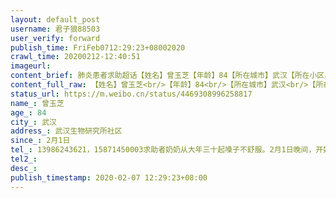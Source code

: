 ```yaml
---
layout: default_post
username: 君子狼88503
user_verify: forward
publish_time: FriFeb0712:29:23+08002020
crawl_time: 20200212-12:40:51
imageurl: 
content_brief: 肺炎患者求助超话【姓名】曾玉芝【年龄】84【所在城市】武汉【所在小区、社区】武汉生物研究所社区【患病时间】2月1日【联系方式】13986243621，15871450003求助者奶奶从大年三十起嗓子不舒服。2月1日晚间，开始低烧37.3左右，父亲贴身照顾，与奶奶两人自行隔离  服用退烧药，体温反复。2 ...全文
content_full_raw: 【姓名】曾玉芝<br/>【年龄】84<br/>【所在城市】武汉<br/>【所在小区、社区】武汉生物研究所社区<br/>【患病时间】2月1日<br/>【联系方式】13986243621，15871450003<br/>求助者奶奶从大年三十起嗓子不舒服。<br/>2月1日晚间，开始低烧37.3左右，父亲贴身照顾，与奶奶两人自行隔离服用退烧药，体温反复。<br/>2月4日，奶奶高烧38度，并且几天未能排便肚子疼，胃疼，呕吐，无法进食，精神状态很不好。<br/>2月6日，联系社区去武汉大学人民医院做血常规与ct检测医生说肺部感染非常严重，可以确定为新冠感染，只等核酸检测结果，现在奶奶只能回家隔离。<br/>求助者父亲因为一个星期来贴身照顾，纵使有防护隔离措施，也偶有低烧。昨日要求检查社区以低烧症状不重拒绝检查。<br/>请求为高龄奶奶提供住院机会，为父亲提供检查机会。
status_url: https://m.weibo.cn/status/4469308996258817
name_: 曾玉芝
age_: 84
city_: 武汉
address_: 武汉生物研究所社区
since_: 2月1日
tel_: 13986243621，15871450003求助者奶奶从大年三十起嗓子不舒服。2月1日晚间，开始低烧37.3左右，父亲贴身照顾，与奶奶两人自行隔离服用退烧药，体温反复。2月4日，奶奶高烧38度，并且几天未能排便肚子疼，胃疼，呕吐，无法进食，精神状态很不好。2月6日，联系社区去武汉大学人民医院做血常规与ct检测医生说肺部感染非常严重，可以确定为新冠感染，只等核酸检测结果，现在奶奶只能回家隔离。求助者父亲因为一个星期来贴身照顾，纵使有防护隔离措施，也偶有低烧。昨日要求检查社区以低烧症状不重拒绝检查。请求为高龄奶奶提供住院机会，为父亲提供检查机会。
tel2_: 
desc_: 
publish_timestamp: 2020-02-07 12:29:23+08:00
---
```

